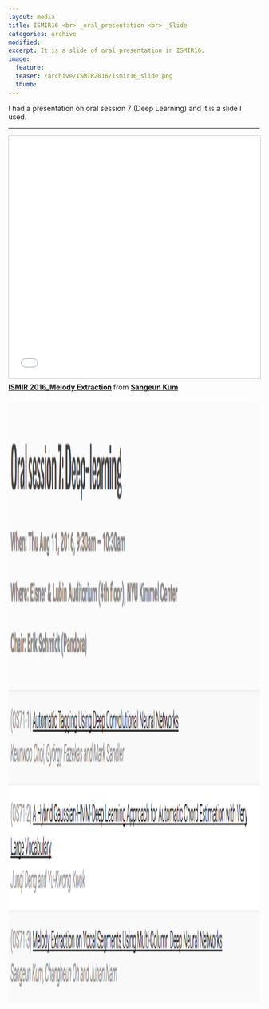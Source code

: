 ```yaml
---
layout: media
title: ISMIR16 <br> _oral_presentation <br> _Slide
categories: archive
modified:
excerpt: It is a slide of oral presentation in ISMIR16.
image:
  feature:
  teaser: /archive/ISMIR2016/ismir16_slide.png
  thumb:
---
```

<p>I had a presentation on oral session 7 (Deep Learning) and it is a slide I used.  </p>
<hr>
<iframe allowfullscreen="" frameborder="0" height="485" marginheight="0" marginwidth="0" scrolling="no" src="//www.slideshare.net/slideshow/embed_code/key/mkyBnih0bOKrIp" style="border-width: 1px; border: 1px solid #ccc; margin-bottom: 5px; max-width: 100%;" width="595"> </iframe>

<div style="margin-bottom: 5px;">
<strong> <a href="https://www.slideshare.net/SangeunKum/ismir-2016melody-extraction" target="_blank" title="ISMIR 2016_Melody Extraction">ISMIR 2016_Melody Extraction</a> </strong> from <strong><a href="https://www.slideshare.net/SangeunKum" target="_blank">Sangeun Kum</a></strong> </div>
<br />

<img src="/images/archive/ISMIR2016/ismir16_presentation.png"  width="600" height="1200" >
